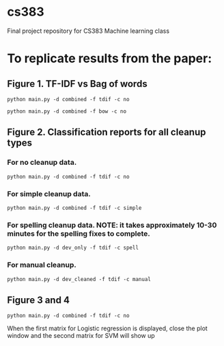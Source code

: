 # cs383
Final project repository for CS383 Machine learning class

# To replicate results from the paper:
## Figure 1. TF-IDF vs Bag of words

```python main.py -d combined -f tdif -c no```

```python main.py -d combined -f bow -c no```

## Figure 2. Classification reports for all cleanup types
### For no cleanup data. 

```python main.py -d combined -f tdif -c no```
### For simple cleanup data. 

```python main.py -d combined -f tdif -c simple```
### For spelling cleanup data. NOTE: it takes approximately 10-30 minutes for the spelling fixes to complete.  

```python main.py -d dev_only -f tdif -c spell```

### For manual cleanup. 

```python main.py -d dev_cleaned -f tdif -c manual```

## Figure 3 and 4

```python main.py -d combined -f tdif -c no```

When the first matrix for Logistic regression is displayed, close the plot window and the second matrix for SVM will show up
